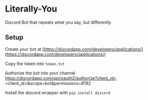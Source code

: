 # Literally-You
Discord Bot that repeats what you say, but differently

## Setup

Create your bot at [https://discordapp.com/developers/applications/](https://discordapp.com/developers/applications/)

Copy the token into `token.txt`

Authorize the bot into your channel https://discordapp.com/api/oauth2/authorize?client_id=<client_id>&scope=bot&permissions=8192

Install the discord wrapper with `pip install discord`